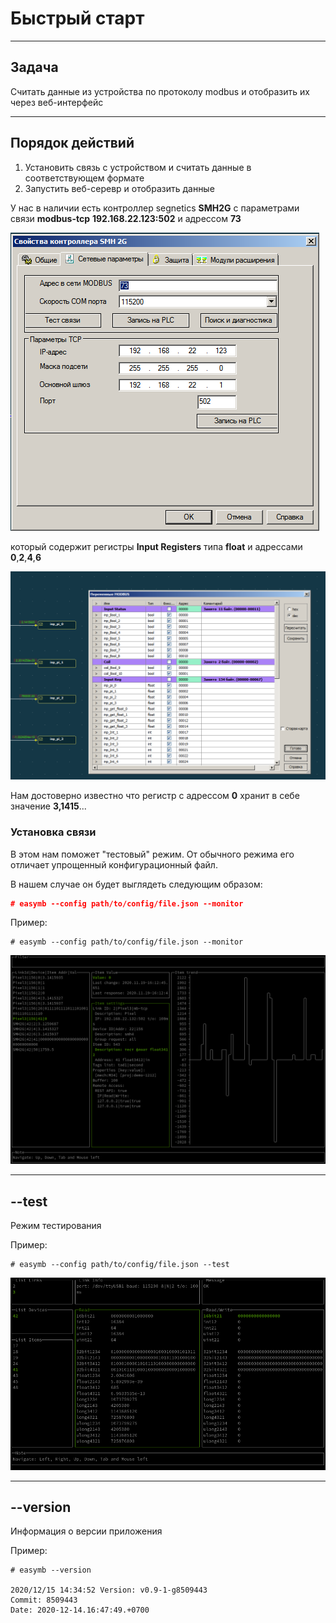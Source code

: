 # **Быстрый старт**

----

## **Задача**

Считать данные из устройства по протоколу modbus и отобразить их через веб-интерфейс

----

## **Порядок действий**

1. Установить связь с устройством и считать данные в соответствующем формате
2. Запустить веб-серевр и отобразить данные

У нас в наличии есть контроллер segnetics **SMH2G** c параметрами связи **modbus-tcp** **192.168.22.123:502** и адрессом **73**

![monitor](quick_start/Params.png)

который содержит регистры **Input Registers** типа **float** и адрессами **0**,**2**,**4**,**6**

![monitor](quick_start/Map.png)

Нам достоверно известно что регистр с адрессом **0** хранит в себе значение **3,1415**...

### **Установка связи**

В этом нам поможет "тестовый" режим. От обычного режима его отличает упрощенный конфигурационный файл.

В нашем случае он будет выглядеть следующим образом:

```json
# easymb --config path/to/config/file.json --monitor
```


Пример:

```shell
# easymb --config path/to/config/file.json --monitor
```

![monitor](monitor_item.png)

----

## **--test**

Режим тестирования

Пример:

```shell
# easymb --config path/to/config/file.json --test
```

![test](test.png)

----

## **--version**

Информация о версии приложения

Пример:

```shell
# easymb --version

2020/12/15 14:34:52 Version: v0.9-1-g8509443
Commit: 8509443
Date: 2020-12-14.16:47:49.+0700

```

